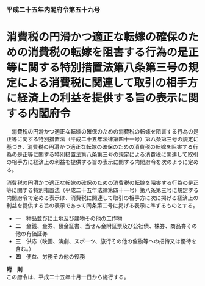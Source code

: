 ### 平成二十五年内閣府令第五十九号  
# 消費税の円滑かつ適正な転嫁の確保のための消費税の転嫁を阻害する行為の是正等に関する特別措置法第八条第三号の規定による消費税に関連して取引の相手方に経済上の利益を提供する旨の表示に関する内閣府令  
　消費税の円滑かつ適正な転嫁の確保のための消費税の転嫁を阻害する行為の是正等に関する特別措置法（平成二十五年法律第四十一号）第八条第三号の規定に基づき、消費税の円滑かつ適正な転嫁の確保のための消費税の転嫁を阻害する行為の是正等に関する特別措置法第八条第三号の規定による消費税に関連して取引の相手方に経済上の利益を提供する旨の表示に関する内閣府令を次のように定める。  
  
消費税の円滑かつ適正な転嫁の確保のための消費税の転嫁を阻害する行為の是正等に関する特別措置法（平成二十五年法律第四十一号）第八条第三号に規定する内閣府令で定める表示は、消費税に関連して取引の相手方に次に掲げる経済上の利益を提供する旨の表示であって同条第二号に掲げる表示に準ずるものとする。  
* **一**　物品並びに土地及び建物その他の工作物  
* **二**　金銭、金券、預金証書、当せん金附証票及び公社債、株券、商品券その他の有価証券  
* **三**　供応（映画、演劇、スポーツ、旅行その他の催物等への招待又は優待を含む。）  
* **四**　便益、労務その他の役務  
  
**附　則**  
この府令は、平成二十五年十月一日から施行する。  
  
